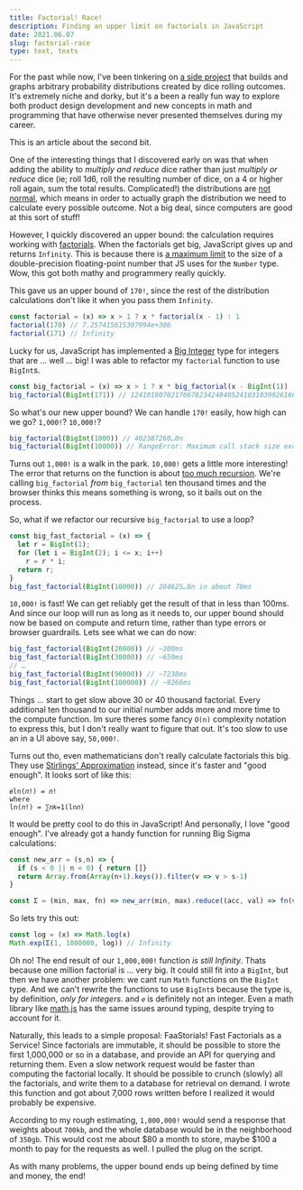 ```yaml
---
title: Factorial! Race!
description: Finding an upper limit on factorials in JavaScript
date: 2021.06.07
slug: factorial-race
type: text, texts
---
```

<script>
  import EffeciencyCalculator from '../components/EffeciencyCalculator.svelte'
</script>

<EffeciencyCalculator />

For the past while now, I've been tinkering on [a side project](https://www.dicegraph.com/) that builds and graphs arbitrary probability distributions created by dice rolling outcomes. It's extremely niche and dorky, but it's a been a really fun way to explore both product design development and new concepts in math and programming that have otherwise never presented themselves during my career.

This is an article about the second bit.

One of the interesting things that I discovered early on was that when adding the ability to _multiply and reduce_ dice rather than just _multiply or reduce_ dice (ie; roll 1d6, roll the resulting number of dice, on a 4 or higher roll again, sum the total results. Complicated!) the distributions are [not normal](https://en.wikipedia.org/wiki/Normal_distribution), which means in order to actually graph the distribution we need to calculate every possible outcome. Not a big deal, since computers are good at this sort of stuff!

However, I quickly discovered an upper bound: the calculation requires working with [factorials](https://en.wikipedia.org/wiki/Factorial). When the factorials get big, JavaScript gives up and returns `Infinity`. This is because there is [a maximum limit](https://developer.mozilla.org/en-US/docs/Web/JavaScript/Reference/Global_Objects/Number/MAX_SAFE_INTEGER) to the size of a double-precision floating-point number that JS uses for the `Number` type. Wow, this got both mathy and programmery really quickly.

This gave us an upper bound of `170!`, since the rest of the distribution calculations don't like it when you pass them `Infinity`.

```js
const factorial = (x) => x > 1 ? x * factorial(x - 1) : 1
factorial(170) // 7.257415615307994e+306
factorial(171) // Infinity
```

Lucky for us, JavaScript has implemented a [Big Integer](https://developer.mozilla.org/en-US/docs/Web/JavaScript/Reference/Global_Objects/BigInt) type for integers that are … well … big! I was able to refactor my `factorial` function to use `BigInt`s.

```js
const big_factorial = (x) => x > 1 ? x * big_factorial(x - BigInt(1)) : BigInt(1)
big_factorial(BigInt(171)) // 1241018070217667823424840524103103992616605577501693185388951803611996075221691752992751978120487585576464959501670387052809889858690710767331242032218484364310473577889968548278290754541561964852153468318044293239598173696899657235903947616152278558180061176365108428800000000000000000000000000000000000000000n
```

So what's our new upper bound? We can handle `170!` easily, how high can we go? `1,000!`? `10,000!`?

```js
big_factorial(BigInt(1000)) // 402387260…0n
big_factorial(BigInt(10000)) // RangeError: Maximum call stack size exceeded
```

Turns out `1,000!` is a walk in the park. `10,000!` gets a little more interesting! The error that returns on the function is about [too much recursion](https://developer.mozilla.org/en-US/docs/Web/JavaScript/Reference/Errors/Too_much_recursion). We're calling `big_factorial` _from_ `big_factorial` ten thousand times and the browser thinks this means something is wrong, so it bails out on the process.

So, what if we refactor our recursive `big_factorial` to use a loop?

```js
const big_fast_factorial = (x) => {
  let r = BigInt(1);
  for (let i = BigInt(2); i <= x; i++)
    r = r * i;
  return r;
}
big_fast_factorial(BigInt(10000)) // 284625…0n in about 70ms
```

`10,000!` is fast! We can get reliably get the result of that in less than 100ms. And since our loop will run as long as it needs to, our upper bound should now be based on compute and return time, rather than type errors or browser guardrails. Lets see what we can do now:

```js
big_fast_factorial(BigInt(20000)) // ~300ms
big_fast_factorial(BigInt(30000)) // ~650ms
// …
big_fast_factorial(BigInt(90000)) // ~7238ms
big_fast_factorial(BigInt(100000)) // ~9266ms
```

Things … start to get slow above 30 or 40 thousand factorial. Every additional ten thousand to our initial number adds more and more time to the compute function. Im sure theres some fancy `O(n)` complexity notation to express this, but I don't really want to figure that out. It's too slow to use an in a UI above say, `50,000!`.

Turns out tho, even mathematicians don't really calculate factorials this big. They use [Stirlings' Approximation](https://en.wikipedia.org/wiki/Stirling%27s_approximation) instead, since it's faster and "good enough". It looks sort of like this:

```
𝑒ln(𝑛!) = 𝑛!
where
ln(𝑛!) = ∑𝑛𝑘=1(ln𝑛)
```

It would be pretty cool to do this in JavaScript! And personally, I love "good enough". I've already got a handy function for running Big Sigma calculations:

```js
const new_arr = (s,n) => {
  if (s < 0 || n < 0) { return []}
  return Array.from(Array(n+1).keys()).filter(v => v > s-1)
}

const Σ = (min, max, fn) => new_arr(min, max).reduce((acc, val) => fn(val) + acc, 0)
```

So lets try this out:

```js
const log = (x) => Math.log(x)
Math.exp(Σ(1, 1000000, log)) // Infinity
```

Oh no! The end result of our `1,000,000!` function _is still Infinity_. Thats because one million factorial is … very big. It could still fit into a `BigInt`, but then we have another problem: we cant run `Math` functions on the `BigInt` type. And we can't rewrite the functions to use `BigInt`s because the type is, by definition, _only for integers_. and `𝑒` is definitely not an integer. Even a math library like [math.js](https://mathjs.org/) has the same issues around typing, despite trying to account for it.

Naturally, this leads to a simple proposal: FaaStorials! Fast Factorials as a Service! Since factorials are immutable, it should be possible to store the first 1,000,000 or so in a database, and provide an API for querying and returning them. Even a slow network request would be faster than computing the factorial locally. It should be possible to crunch (slowly) all the factorials, and write them to a database for retrieval on demand. I wrote this function and got about 7,000 rows written before I realized it would probably be expensive.

According to my rough estimating, `1,000,000!` would send a response that weights about `700kb`, and the whole database would be in the neighborhood of `350gb`. This would cost me about $80 a month to store, maybe $100 a month to pay for the requests as well. I pulled the plug on the script.

As with many problems, the upper bound ends up being defined by time and money, the end!